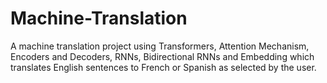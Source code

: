 # Machine-Translation
A machine translation project using Transformers, Attention Mechanism, Encoders and Decoders, RNNs, Bidirectional RNNs and Embedding which translates English sentences to French or Spanish as selected by the user.
